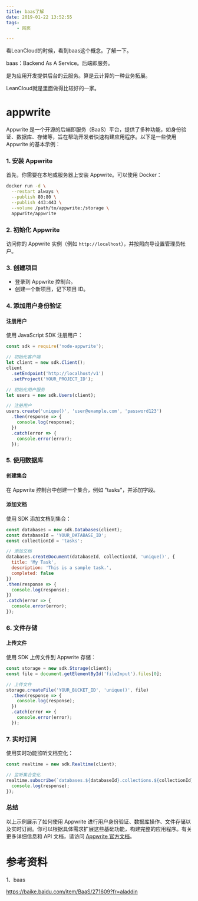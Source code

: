 ```yaml
---
title: baas了解
date: 2019-01-22 13:52:55
tags:
	- 网页

---
```




看LeanCloud的时候，看到baas这个概念。了解一下。

baas：Backend As A Service。后端即服务。

是为应用开发提供后台的云服务。算是云计算的一种业务拓展。

LeanCloud就是里面做得比较好的一家。



# appwrite

Appwrite 是一个开源的后端即服务（BaaS）平台，提供了多种功能，如身份验证、数据库、存储等，旨在帮助开发者快速构建应用程序。以下是一些使用 Appwrite 的基本示例：

### 1. **安装 Appwrite**

首先，你需要在本地或服务器上安装 Appwrite。可以使用 Docker：

```bash
docker run -d \
  --restart always \
  --publish 80:80 \
  --publish 443:443 \
  --volume /path/to/appwrite:/storage \
  appwrite/appwrite
```

### 2. **初始化 Appwrite**

访问你的 Appwrite 实例（例如 `http://localhost`），并按照向导设置管理员帐户。

### 3. **创建项目**

- 登录到 Appwrite 控制台。
- 创建一个新项目，记下项目 ID。

### 4. **添加用户身份验证**

#### 注册用户

使用 JavaScript SDK 注册用户：

```javascript
const sdk = require('node-appwrite');

// 初始化客户端
let client = new sdk.Client();
client
  .setEndpoint('http://localhost/v1')
  .setProject('YOUR_PROJECT_ID');

// 初始化用户服务
let users = new sdk.Users(client);

// 注册用户
users.create('unique()', 'user@example.com', 'password123')
  .then(response => {
    console.log(response);
  })
  .catch(error => {
    console.error(error);
  });
```

### 5. **使用数据库**

#### 创建集合

在 Appwrite 控制台中创建一个集合，例如 "tasks"，并添加字段。

#### 添加文档

使用 SDK 添加文档到集合：

```javascript
const databases = new sdk.Databases(client);
const databaseId = 'YOUR_DATABASE_ID';
const collectionId = 'tasks';

// 添加文档
databases.createDocument(databaseId, collectionId, 'unique()', {
  title: 'My Task',
  description: 'This is a sample task.',
  completed: false
})
.then(response => {
  console.log(response);
})
.catch(error => {
  console.error(error);
});
```

### 6. **文件存储**

#### 上传文件

使用 SDK 上传文件到 Appwrite 存储：

```javascript
const storage = new sdk.Storage(client);
const file = document.getElementById('fileInput').files[0];

// 上传文件
storage.createFile('YOUR_BUCKET_ID', 'unique()', file)
  .then(response => {
    console.log(response);
  })
  .catch(error => {
    console.error(error);
  });
```

### 7. **实时订阅**

使用实时功能监听文档变化：

```javascript
const realtime = new sdk.Realtime(client);

// 监听集合变化
realtime.subscribe(`databases.${databaseId}.collections.${collectionId}.documents`, response => {
  console.log(response);
});
```

### 总结

以上示例展示了如何使用 Appwrite 进行用户身份验证、数据库操作、文件存储以及实时订阅。你可以根据具体需求扩展这些基础功能，构建完整的应用程序。有关更多详细信息和 API 文档，请访问 [Appwrite 官方文档](https://appwrite.io/docs)。

# 参考资料

1、baas

https://baike.baidu.com/item/BaaS/271609?fr=aladdin